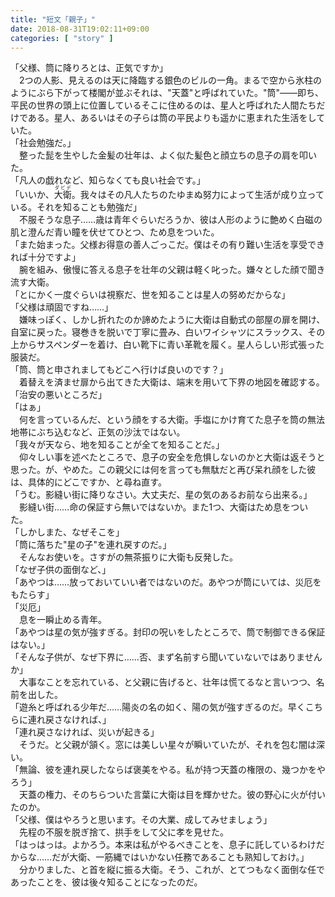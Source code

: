 ```yaml
---
title: "短文「親子」"
date: 2018-08-31T19:02:11+09:00
categories: [ "story" ]
---
```

「父様、筒に降りろとは、正気ですか」<br>
　2つの人影、見えるのは天に降臨する銀色のビルの一角。まるで空から氷柱のようにぶら下がって楼閣が並ぶそれは、"天蓋"と呼ばれていた。"筒"――即ち、平民の世界の頭上に位置しているそこに住めるのは、星人と呼ばれた人間たちだけである。星人、あるいはその子らは筒の平民よりも遥かに恵まれた生活をしていた。<br>
「社会勉強だ。」<br>
　整った髭を生やした金髪の壮年は、よく似た髪色と顔立ちの息子の肩を叩いた。<br>
「凡人の戯れなど、知らなくても良い社会です。」<br>
「いいか、<ruby><rb>大衛</rb><rp>《</rp><rt>ダビデ</rt><rp>》</rp></ruby>。我々はその凡人たちのたゆまぬ努力によって生活が成り立っている。それを知ることも勉強だ」<br>
　不服そうな息子……歳は青年ぐらいだろうか、彼は人形のように艶めく白磁の肌と澄んだ青い瞳を伏せてひとつ、ため息をついた。<br>
「また始まった。父様お得意の善人ごっこだ。僕はその有り難い生活を享受できれば十分ですよ」<br>
　腕を組み、傲慢に答える息子を壮年の父親は軽く叱った。嫌々とした顔で聞き流す大衛。<br>
「とにかく一度ぐらいは視察だ、世を知ることは星人の努めだからな」<br>
「父様は頑固ですね……」<br>
　嫌味っぽく、しかし折れたのか諦めたように大衛は自動式の部屋の扉を開け、自室に戻った。寝巻きを脱いで丁寧に畳み、白いワイシャツにスラックス、その上からサスペンダーを着け、白い靴下に青い革靴を履く。星人らしい形式張った服装だ。<br>
「筒、筒と申されましてもどこへ行けば良いのです？」<br>
　着替えを済ませ扉から出てきた大衛は、端末を用いて下界の地図を確認する。<br>
「治安の悪いところだ」<br>
「はぁ」<br>
　何を言っているんだ、という顔をする大衛。手塩にかけ育てた息子を筒の無法地帯にぶち込むなど、正気の沙汰ではない。<br>
「我々が天なら、地を知ることが全てを知ることだ。」<br>
　仰々しい事を述べたところで、息子の安全を危惧しないのかと大衛は返そうと思った。が、やめた。この親父には何を言っても無駄だと再び呆れ顔をした彼は、具体的にどこですか、と尋ね直す。<br>
「うむ。影縫い街に降りなさい。大丈夫だ、星の気のあるお前なら出来る。」<br>
　影縫い街……命の保証すら無いではないか。また1つ、大衛はため息をついた。<br>
「しかしまた、なぜそこを」<br>
「筒に落ちた"星の子"を連れ戻すのだ。」<br>
　そんなお使いを。さすがの無茶振りに大衛も反発した。<br>
「なぜ子供の面倒など、」<br>
「あやつは……放っておいていい者ではないのだ。あやつが筒にいては、災厄をもたらす」<br>
「災厄」<br>
　息を一瞬止める青年。<br>
「あやつは星の気が強すぎる。封印の呪いをしたところで、筒で制御できる保証はない。」<br>
「そんな子供が、なぜ下界に……否、まず名前すら聞いていないではありませんか」<br>
　大事なことを忘れている、と父親に告げると、壮年は慌てるなと言いつつ、名前を出した。<br>
「遊糸と呼ばれる少年だ……陽炎の名の如く、陽の気が強すぎるのだ。早くこちらに連れ戻さなければ、」<br>
「連れ戻さなければ、災いが起きる」<br>
　そうだ。と父親が頷く。窓には美しい星々が瞬いていたが、それを包む闇は深い。<br>
「無論、彼を連れ戻したならば褒美をやる。私が持つ天蓋の権限の、幾つかをやろう」<br>
　天蓋の権力、そのちらついた言葉に大衛は目を輝かせた。彼の野心に火が付いたのか。<br>
「父様、僕はやろうと思います。その大業、成してみせましょう」<br>
　先程の不服を脱ぎ捨て、拱手をして父に孝を見せた。<br>
「はっはっは。よかろう。本来は私がやるべきことを、息子に託しているわけだからな……だが大衛、一筋縄ではいかない任務であることも熟知しておけ。」<br>
　分かりました、と首を縦に振る大衛。そう、これが、とてつもなく面倒な任であったことを、彼は後々知ることになったのだ。
